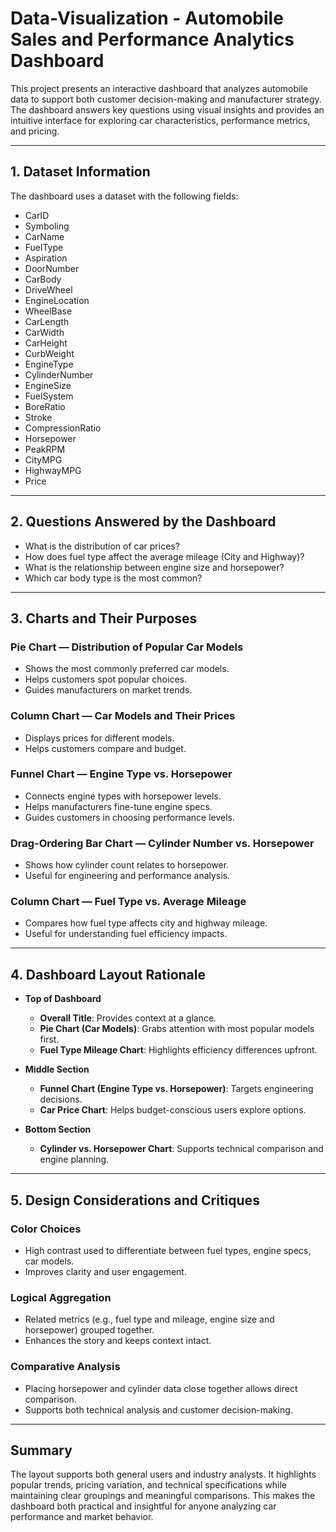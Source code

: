 # Data-Visualization - Automobile Sales and Performance Analytics Dashboard

This project presents an interactive dashboard that analyzes automobile data to support both customer decision-making and manufacturer strategy. The dashboard answers key questions using visual insights and provides an intuitive interface for exploring car characteristics, performance metrics, and pricing.

---

## 1. Dataset Information

The dashboard uses a dataset with the following fields:

- CarID  
- Symboling  
- CarName  
- FuelType  
- Aspiration  
- DoorNumber  
- CarBody  
- DriveWheel  
- EngineLocation  
- WheelBase  
- CarLength  
- CarWidth  
- CarHeight  
- CurbWeight  
- EngineType  
- CylinderNumber  
- EngineSize  
- FuelSystem  
- BoreRatio  
- Stroke  
- CompressionRatio  
- Horsepower  
- PeakRPM  
- CityMPG  
- HighwayMPG  
- Price  

---

## 2. Questions Answered by the Dashboard

- What is the distribution of car prices?  
- How does fuel type affect the average mileage (City and Highway)?  
- What is the relationship between engine size and horsepower?  
- Which car body type is the most common?  

---

## 3. Charts and Their Purposes

### Pie Chart — Distribution of Popular Car Models
- Shows the most commonly preferred car models.
- Helps customers spot popular choices.
- Guides manufacturers on market trends.

### Column Chart — Car Models and Their Prices
- Displays prices for different models.
- Helps customers compare and budget.

### Funnel Chart — Engine Type vs. Horsepower
- Connects engine types with horsepower levels.
- Helps manufacturers fine-tune engine specs.
- Guides customers in choosing performance levels.

### Drag-Ordering Bar Chart — Cylinder Number vs. Horsepower
- Shows how cylinder count relates to horsepower.
- Useful for engineering and performance analysis.

### Column Chart — Fuel Type vs. Average Mileage
- Compares how fuel type affects city and highway mileage.
- Useful for understanding fuel efficiency impacts.

---

## 4. Dashboard Layout Rationale

- **Top of Dashboard**
  - **Overall Title**: Provides context at a glance.
  - **Pie Chart (Car Models)**: Grabs attention with most popular models first.
  - **Fuel Type Mileage Chart**: Highlights efficiency differences upfront.

- **Middle Section**
  - **Funnel Chart (Engine Type vs. Horsepower)**: Targets engineering decisions.
  - **Car Price Chart**: Helps budget-conscious users explore options.

- **Bottom Section**
  - **Cylinder vs. Horsepower Chart**: Supports technical comparison and engine planning.

---

## 5. Design Considerations and Critiques

### Color Choices
- High contrast used to differentiate between fuel types, engine specs, car models.
- Improves clarity and user engagement.

### Logical Aggregation
- Related metrics (e.g., fuel type and mileage, engine size and horsepower) grouped together.
- Enhances the story and keeps context intact.

### Comparative Analysis
- Placing horsepower and cylinder data close together allows direct comparison.
- Supports both technical analysis and customer decision-making.

---

## Summary

The layout supports both general users and industry analysts. It highlights popular trends, pricing variation, and technical specifications while maintaining clear groupings and meaningful comparisons. This makes the dashboard both practical and insightful for anyone analyzing car performance and market behavior.
